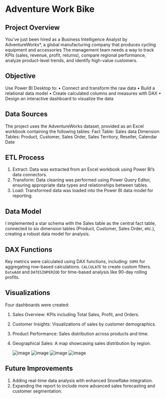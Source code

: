 # Adventure Work Bike 

## Project Overview
You’ve just been hired as a Business Intelligence Analyst by AdventureWorks*, a global 
manufacturing company that produces cycling equipment and accessories
The management team needs a way to track KPIs (sales, revenue, profit, returns), compare 
regional performance, analyze product-level trends, and identify high-value customers.

## Objective
Use Power BI Desktop to: 
• Connect and transform the raw data
• Build a relational data model
• Create calculated columns and measures with DAX
• Design an interactive dashboard to visualize the data

## Data Sources
The project uses the AdventureWorks dataset, provided as an Excel workbook containing the following tables:
Fact Table: Sales data
Dimension Tables: Product, Customer, Sales Order, Sales Territory, Reseller, Calendar Date

## ETL Process
1. Extract: Data was extracted from an Excel workbook using Power BI’s data connectors.
2. Transform: Data cleaning was performed using Power Query Editor, ensuring appropriate data types and relationships between tables.
3. Load: Transformed data was loaded into the Power BI data model for reporting.

## Data Model
I implemented a star schema with the Sales table as the central fact table, connected to six dimension tables (Product, Customer, Sales Order, etc.), creating a robust data model for analysis.


## DAX Functions
Key metrics were calculated using DAX functions, including:
`SUMX` for aggregating row-based calculations.
`CALCULATE` to create custom filters.
`DateAdd` and `DATESINPERIOD` for time-based analysis like 90-day rolling profits.

## Visualizations
Four dashboards were created:
1. Sales Overview: KPIs including Total Sales, Profit, and Orders.
2. Customer Insights: Visualizations of sales by customer demographics.
3. Product Performance: Sales distribution across products and time.
4. Geographical Sales: A map showcasing sales distribution by region.

   ![image](https://github.com/user-attachments/assets/911821b1-80d3-48f6-9e8f-51368a9115e6)
   ![image](https://github.com/user-attachments/assets/8f32066c-6959-4c9d-8deb-d1db7006e574)
   ![image](https://github.com/user-attachments/assets/6a4273db-3a72-45f4-ad74-d87bf2780627)
   ![image](https://github.com/user-attachments/assets/915b5d6e-a367-4ed1-aa9a-c5cce5ca7f61)


## Future Improvements
1. Adding real-time data analysis with enhanced Snowflake integration.
2. Expanding the report to include more advanced sales forecasting and customer segmentation.

